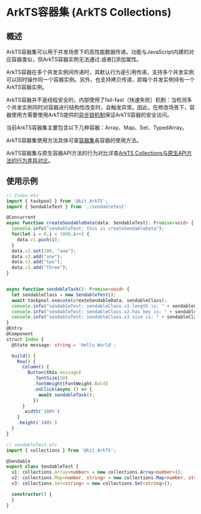 # ArkTS容器集 (ArkTS Collections)

## 概述

ArkTS容器集可以用于并发场景下的高性能数据传递。功能与JavaScript内建的对应容器类似，但ArkTS容器实例无法通过.或者[]添加属性。

ArkTS容器在多个并发实例间传递时，其默认行为是引用传递，支持多个并发实例可以同时操作同一个容器实例。另外，也支持拷贝传递，即每个并发实例持有一个ArkTS容器实例。

ArkTS容器并不是线程安全的，内部使用了fail-fast（快速失败）机制：当检测多个并发实例同时对容器进行结构性改变时，会触发异常。因此，在修改场景下，容器使用方需要使用ArkTS提供的[异步锁机制](arkts-async-lock-introduction.md)保证ArkTS容器的安全访问。

当前ArkTS容器集主要包含以下几种容器：Array、Map、Set、TypedArray。

ArkTS容器集使用方法具体可查[容器集](../reference/apis-arkts/js-apis-arkts-collections.md)各容器的使用方法。

ArkTS容器集与原生容器API方法的行为对比详查[ArkTS Collections与原生API方法的行为差异对比](arkts-collections-vs-native-api-comparison.md)。


## 使用示例

```ts
// Index.ets
import { taskpool } from '@kit.ArkTS';
import { SendableTest } from './sendableTest'

@Concurrent
async function createSendableData(data: SendableTest): Promise<void> {
  console.info("sendableTest: this is createSendableData");
  for(let i = 0;i < 1000;i++) {
    data.v1.push(i);
  }
  data.v2.set(100, "aaa");
  data.v3.add("one");
  data.v3.add("two");
  data.v3.add("three");
}


async function sendableTask(): Promise<void> {
  let sendableClass = new SendableTest();
  await taskpool.execute(createSendableData, sendableClass);
  console.info("sendableTest: sendableClass.v1.length is: " + sendableClass.v1.length);
  console.info("sendableTest: sendableClass.v2.has key is: " + sendableClass.v2.has(100));
  console.info("sendableTest: sendableClass.v3.size is: " + sendableClass.v3.size);
}
@Entry
@Component
struct Index {
  @State message: string = 'Hello World';

  build() {
    Row() {
      Column() {
        Button(this.message)
          .fontSize(50)
          .fontWeight(FontWeight.Bold)
          .onClick(async () => {
            await sendableTask();
          })
      }
      .width('100%')
    }
    .height('100%')
  }
}
```

```ts
// sendableTest.ets
import { collections } from '@kit.ArkTS';

@Sendable
export class SendableTest {
  v1: collections.Array<number> = new collections.Array<number>();
  v2: collections.Map<number, string> = new collections.Map<number, string>();
  v3: collections.Set<string> = new collections.Set<string>();

  constructor() {
  }
}
```